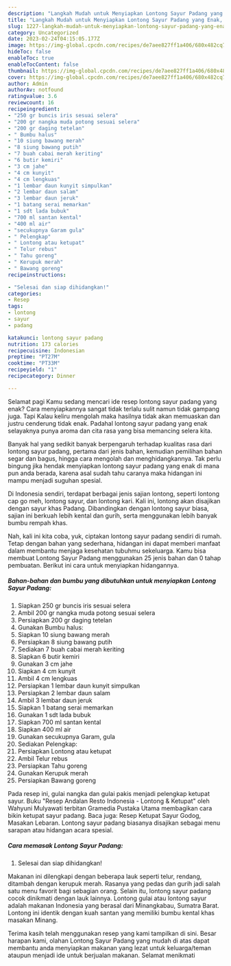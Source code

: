 ```yaml
---
description: "Langkah Mudah untuk Menyiapkan Lontong Sayur Padang yang Enak, Buat Buka Puasa}"
title: "Langkah Mudah untuk Menyiapkan Lontong Sayur Padang yang Enak, Buat Buka Puasa}"
slug: 1227-langkah-mudah-untuk-menyiapkan-lontong-sayur-padang-yang-enak-buat-buka-puasa
category: Uncategorized
date: 2023-02-24T04:15:05.177Z
image: https://img-global.cpcdn.com/recipes/de7aee827ff1a406/680x482cq70/lontong-sayur-padang-foto-resep-utama.jpg
hideToc: false
enableToc: true
enableTocContent: false
thumbnail: https://img-global.cpcdn.com/recipes/de7aee827ff1a406/680x482cq70/lontong-sayur-padang-foto-resep-utama.jpg
cover: https://img-global.cpcdn.com/recipes/de7aee827ff1a406/680x482cq70/lontong-sayur-padang-foto-resep-utama.jpg
author: Admin
authorAv: notfound
ratingvalue: 3.6
reviewcount: 16
recipeingredient:
- "250 gr buncis iris sesuai selera"
- "200 gr nangka muda potong sesuai selera"
- "200 gr daging tetelan"
- " Bumbu halus"
- "10 siung bawang merah"
- "8 siung bawang putih"
- "7 buah cabai merah keriting"
- "6 butir kemiri"
- "3 cm jahe"
- "4 cm kunyit"
- "4 cm lengkuas"
- "1 lembar daun kunyit simpulkan"
- "2 lembar daun salam"
- "3 lembar daun jeruk"
- "1 batang serai memarkan"
- "1 sdt lada bubuk"
- "700 ml santan kental"
- "400 ml air"
- "secukupnya Garam gula"
- " Pelengkap"
- " Lontong atau ketupat"
- " Telur rebus"
- " Tahu goreng"
- " Kerupuk merah"
- " Bawang goreng"
recipeinstructions:

- "Selesai dan siap dihidangkan!"
categories:
- Resep
tags:
- lontong
- sayur
- padang

katakunci: lontong sayur padang 
nutrition: 173 calories
recipecuisine: Indonesian
preptime: "PT27M"
cooktime: "PT33M"
recipeyield: "1"
recipecategory: Dinner

---
```



Selamat pagi Kamu sedang mencari ide resep lontong sayur padang yang enak? Cara menyiapkannya sangat tidak terlalu sulit namun tidak gampang juga. Tapi Kalau keliru mengolah maka hasilnya tidak akan memuaskan dan justru cenderung tidak enak. Padahal lontong sayur padang yang enak selayaknya punya aroma dan cita rasa yang bisa memancing selera kita.


Banyak hal yang sedikit banyak berpengaruh terhadap kualitas rasa dari lontong sayur padang, pertama dari jenis bahan, kemudian pemilihan bahan segar dan bagus, hingga cara mengolah dan menghidangkannya. Tak perlu bingung jika hendak menyiapkan lontong sayur padang yang enak di mana pun anda berada, karena asal sudah tahu caranya maka hidangan ini mampu menjadi suguhan spesial.

Di Indonesia sendiri, terdapat berbagai jenis sajian lontong, seperti lontong cap go meh, lontong sayur, dan lontong kari. Kali ini, lontong akan disajikan dengan sayur khas Padang. Dibandingkan dengan lontong sayur biasa, sajian ini berkuah lebih kental dan gurih, serta menggunakan lebih banyak bumbu rempah khas.


Nah, kali ini kita coba, yuk, ciptakan lontong sayur padang sendiri di rumah. Tetap dengan bahan yang sederhana, hidangan ini dapat memberi manfaat dalam membantu menjaga kesehatan tubuhmu sekeluarga. Kamu bisa membuat Lontong Sayur Padang menggunakan 25 jenis bahan dan 0 tahap pembuatan. Berikut ini cara untuk menyiapkan hidangannya.

<!--inarticleads1-->

##### Bahan-bahan dan bumbu yang dibutuhkan untuk menyiapkan Lontong Sayur Padang:

1. Siapkan 250 gr buncis iris sesuai selera
1. Ambil 200 gr nangka muda potong sesuai selera
1. Persiapkan 200 gr daging tetelan
1. Gunakan  Bumbu halus:
1. Siapkan 10 siung bawang merah
1. Persiapkan 8 siung bawang putih
1. Sediakan 7 buah cabai merah keriting
1. Siapkan 6 butir kemiri
1. Gunakan 3 cm jahe
1. Siapkan 4 cm kunyit
1. Ambil 4 cm lengkuas
1. Persiapkan 1 lembar daun kunyit simpulkan
1. Persiapkan 2 lembar daun salam
1. Ambil 3 lembar daun jeruk
1. Siapkan 1 batang serai memarkan
1. Gunakan 1 sdt lada bubuk
1. Siapkan 700 ml santan kental
1. Siapkan 400 ml air
1. Gunakan secukupnya Garam, gula
1. Sediakan  Pelengkap:
1. Persiapkan  Lontong atau ketupat
1. Ambil  Telur rebus
1. Persiapkan  Tahu goreng
1. Gunakan  Kerupuk merah
1. Persiapkan  Bawang goreng


Pada resep ini, gulai nangka dan gulai pakis menjadi pelengkap ketupat sayur. Buku &#34;Resep Andalan Resto Indonesia - Lontong &amp; Ketupat&#34; oleh Wahyuni Mulyawati terbitan Gramedia Pustaka Utama membagikan cara bikin ketupat sayur padang. Baca juga: Resep Ketupat Sayur Godog, Masakan Lebaran. Lontong sayur padang biasanya disajikan sebagai menu sarapan atau hidangan acara spesial. 

<!--inarticleads2-->

##### Cara memasak Lontong Sayur Padang:


1. Selesai dan siap dihidangkan!

Makanan ini dilengkapi dengan beberapa lauk seperti telur, rendang, ditambah dengan kerupuk merah. Rasanya yang pedas dan gurih jadi salah satu menu favorit bagi sebagian orang. Selain itu, lontong sayur padang cocok dinikmati dengan lauk lainnya. Lontong gulai atau lontong sayur adalah makanan Indonesia yang berasal dari Minangkabau, Sumatra Barat. Lontong ini identik dengan kuah santan yang memiliki bumbu kental khas masakan Minang. 

Terima kasih telah menggunakan resep yang kami tampilkan di sini. Besar harapan kami, olahan Lontong Sayur Padang yang mudah di atas dapat membantu anda menyiapkan makanan yang lezat untuk keluarga/teman ataupun menjadi ide untuk berjualan makanan. Selamat menikmati
